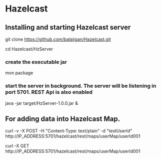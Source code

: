 
# Hazelcast
## Installing and starting Hazelcast server

git clone https://github.com/balajigan/Hazelcast.git

cd Hazelcast/HzServer

### create the executable jar

mvn package

### start the server in background. The server will be listening in port 5701. REST Api is also enabled

java -jar target/HzServer-1.0.0.jar &


## For adding data into Hazelcast Map. 
curl -v -X POST -H "Content-Type: text/plain" -d "testUserId" http://IP_ADDRESS:5701/hazelcast/rest/maps/userMap/userId001

curl -X GET http://IP_ADDRESS:5701/hazelcast/rest/maps/userMap/userId001
